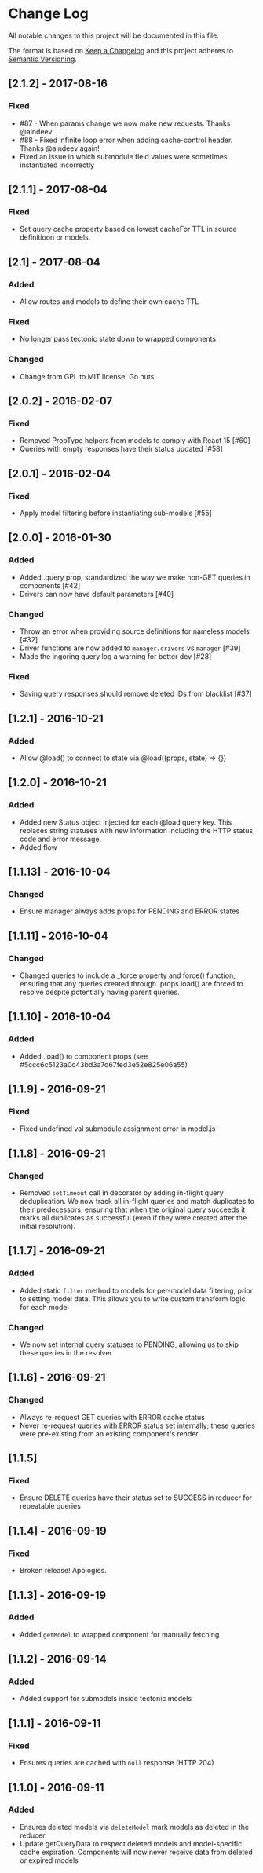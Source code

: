 # Change Log
All notable changes to this project will be documented in this file.

The format is based on [Keep a Changelog](http://keepachangelog.com/) 
and this project adheres to [Semantic Versioning](http://semver.org/).

## [2.1.2] - 2017-08-16
### Fixed
- #87 - When params change we now make new requests. Thanks @aindeev
- #88 - Fixed infinite loop error when adding cache-control header. 
Thanks @aindeev again!
- Fixed an issue in which submodule field values were sometimes instantiated
incorrectly

## [2.1.1] - 2017-08-04
### Fixed
- Set query cache property based on lowest cacheFor TTL in source definitioon or
models.

## [2.1] - 2017-08-04
### Added
- Allow routes and models to define their own cache TTL
### Fixed
- No longer pass tectonic state down to wrapped components
### Changed
- Change from GPL to MIT license.  Go nuts.

## [2.0.2] - 2016-02-07
### Fixed
- Removed PropType helpers from models to comply with React 15 [#60]
- Queries with empty responses have their status updated [#58]

## [2.0.1] - 2016-02-04
### Fixed
- Apply model filtering before instantiating sub-models [#55]

## [2.0.0] - 2016-01-30
### Added
- Added .query prop, standardized the way we make non-GET queries in
components [#42]
- Drivers can now have default parameters [#40]

### Changed
- Throw an error when providing source definitions for nameless models [#32]
- Driver functions are now added to `manager.drivers` vs `manager` [#39]
- Made the ingoring query log a warning for better dev [#28]

### Fixed
- Saving query responses should remove deleted IDs from blacklist [#37]


## [1.2.1] - 2016-10-21
### Added
- Allow @load() to connect to state via @load((props, state) => {})

## [1.2.0] - 2016-10-21
### Added
- Added new Status object injected for each @load query key. This replaces
  string statuses with new information including the HTTP status code and error
  message.
- Added flow

## [1.1.13] - 2016-10-04
### Changed
- Ensure manager always adds props for PENDING and ERROR states

## [1.1.11] - 2016-10-04
### Changed
- Changed queries to include a _force property and force() function, ensuring
  that any queries created through .props.load() are forced to resolve despite
  potentially having parent queries.

## [1.1.10] - 2016-10-04
### Added
- Added .load() to component props (see
  #5ccc6c5123a0c43bd3a7d67fed3e52e825e06a55)

## [1.1.9] - 2016-09-21
### Fixed
- Fixed undefined val submodule assignment error in model.js

## [1.1.8] - 2016-09-21
### Changed
- Removed `setTimeout` call in decorator by adding in-flight query
  deduplication. We now track all in-flight queries and match duplicates to
  their predecessors, ensuring that when the original query succeeds it marks
  all duplicates as successful (even if they were created after the initial
  resolution).

## [1.1.7] - 2016-09-21
### Added
- Added static `filter` method to models for per-model data filtering, prior to
  setting model data. This allows you to write custom transform logic for each
  model

### Changed
- We now set internal query statuses to PENDING, allowing us to skip these
  queries in the resolver

## [1.1.6] - 2016-09-21
### Changed
- Always re-request GET queries with ERROR cache status
- Never re-request queries with ERROR status set internally; these queries were
  pre-existing from an existing component's render

## [1.1.5]
### Fixed
- Ensure DELETE queries have their status set to SUCCESS in reducer for
  repeatable queries

## [1.1.4] - 2016-09-19
### Fixed
- Broken release! Apologies.

## [1.1.3] - 2016-09-19
### Added
- Added `getModel` to wrapped component for manually fetching

## [1.1.2] - 2016-09-14
### Added
- Added support for submodels inside tectonic models

## [1.1.1] - 2016-09-11
### Fixed
- Ensures queries are cached with `null` response (HTTP 204)

## [1.1.0] - 2016-09-11
### Added
- Ensures deleted models via `deleteModel` mark models as deleted in the
  reducer
- Update getQueryData to respect deleted models and model-specific cache
  expiration.
  Components will now never receive data from deleted or expired models
